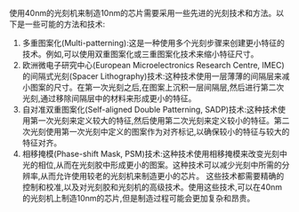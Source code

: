 使用40nm的光刻机来制造10nm的芯片需要采用一些先进的光刻技术和方法。以下是一些可能的方法和技术:

1. 多重图案化(Multi-patterning):这是一种使用多个光刻步骤来创建更小特征的技术。例如,可以使用双重图案化或三重图案化技术来缩小特征尺寸。
2. 欧洲微电子研究中心(European Microelectronics Research Centre, IMEC)的间隔式光刻(Spacer Lithography)技术:这种技术使用一层薄薄的间隔层来减小图案的尺寸。在第一次光刻之后,在图案上沉积一层间隔层,然后进行第二次光刻,通过移除间隔层中的材料来形成更小的特征。
3. 自对准双重图案化(Self-aligned Double Patterning, SADP)技术:这种技术使用第一次光刻来定义较大的特征,然后使用第二次光刻来定义较小的特征。第二次光刻使用第一次光刻中定义的图案作为对齐标记,以确保较小的特征与较大的特征对齐。
4. 相移掩模(Phase-shift Mask, PSM)技术:这种技术使用相移掩模来改变光刻中光的相位,从而在光刻胶中形成更小的图案。这种技术可以减少光刻中所需的分辨率,从而允许使用较老的光刻机来制造更小的芯片。
这些技术都需要精确的控制和校准,以及对光刻胶和光刻机的高级技术。使用这些技术,可以在40nm的光刻机上制造10nm的芯片,但是制造过程可能会更加复杂和昂贵。
